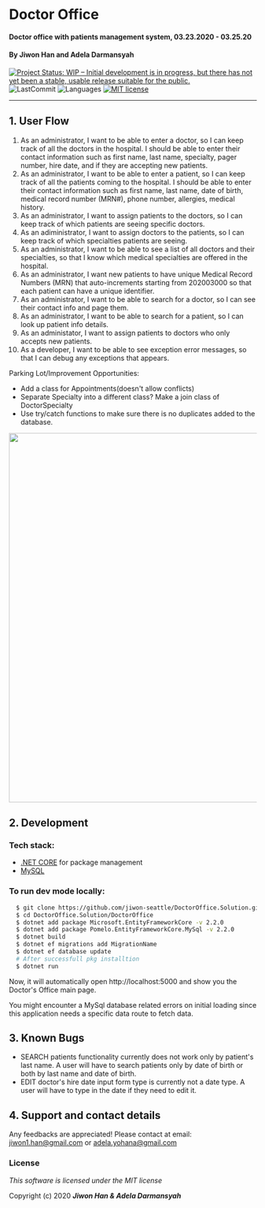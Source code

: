 # Doctor Office 

#### Doctor office with patients management system, 03.23.2020 - 03.25.20

#### By **Jiwon Han and Adela Darmansyah**

[![Project Status: WIP – Initial development is in progress, but there has not yet been a stable, usable release suitable for the public.](https://www.repostatus.org/badges/latest/wip.svg)](https://www.repostatus.org/#wip)
![LastCommit](https://img.shields.io/github/last-commit/jiwon-seattle/VendorOrderTracker.Solution)
![Languages](https://img.shields.io/github/languages/top/jiwon-seattle/VendorOrderTracker.Solution)
[![MIT license](https://img.shields.io/badge/License-MIT-orange.svg)](https://lbesson.mit-license.org/)

---
## 1. User Flow

1. As an administrator, I want to be able to enter a doctor, so I can keep track of all the doctors in the hospital. I should be able to enter their contact information such as first name, last name, specialty, pager number, hire date, and if they are accepting new patients.
2. As an administrator, I want to be able to enter a patient, so I can keep track of all the patients coming to the hospital. I should be able to enter their contact information such as first name, last name, date of birth, medical record number (MRN#), phone number, allergies, medical history.
3. As an administrator, I want to assign patients to the doctors, so I can keep track of which patients are seeing specific doctors.
4. As an adiministrator, I want to assign doctors to the patients, so I can keep track of which specialties patients are seeing.
5. As an administrator, I want to be able to see a list of all doctors and their specialties, so that I know which medical specialties are offered in the hospital.
6. As an administrator, I want new patients to have unique Medical Record Numbers (MRN) that auto-increments starting from 202003000 so that each patient can have a unique identifier.
7. As an administrator, I want to be able to search for a doctor, so I can see their contact info and page them.
8. As an administrator, I want to be able to search for a patient, so I can look up patient info details.
9. As an administator, I want to assign patients to doctors who only accepts new patients.
10. As a developer, I want to be able to see exception error messages, so that I can debug any exceptions that appears.

Parking Lot/Improvement Opportunities:
- Add a class for Appointments(doesn't allow conflicts)
- Separate Specialty into a different class? Make a join class of DoctorSpecialty
- Use try/catch functions to make sure there is no duplicates added to the database.

<image src="./DoctorOffice.Solution/DoctorOffice/wwwroot/img/doctorOffice.gif" width="750px" />

## 2. Development
### Tech stack:
+ [.NET CORE](https://dotnet.microsoft.com/download/dotnet-core/) for package management
+ [MySQL](https://dev.mysql.com/downloads/file/?id=484919) 

### To run dev mode locally:
```bash
  $ git clone https://github.com/jiwon-seattle/DoctorOffice.Solution.git
  $ cd DoctorOffice.Solution/DoctorOffice
  $ dotnet add package Microsoft.EntityFrameworkCore -v 2.2.0
  $ dotnet add package Pomelo.EntityFrameworkCore.MySql -v 2.2.0
  $ dotnet build
  $ dotnet ef migrations add MigrationName
  $ dotnet ef database update  
  # After successfull pkg installtion
  $ dotnet run
```
Now, it will automatically open http://localhost:5000 and show you the Doctor's Office main page.

You might encounter a MySql database related errors on initial loading since this application needs a specific data route to fetch data.

## 3. Known Bugs

- SEARCH patients functionality currently does not work only by patient's last name. A user will have to search patients only by date of birth or both by last name and date of birth.
- EDIT doctor's hire date input form type is currently not a date type. A user will have to type in the date if they need to edit it.

## 4. Support and contact details

Any feedbacks are appreciated! Please contact at email: jiwon1.han@gmail.com or adela.yohana@gmail.com

### License

*This software is licensed under the MIT license*

Copyright (c) 2020 **_Jiwon Han & Adela Darmansyah_**
